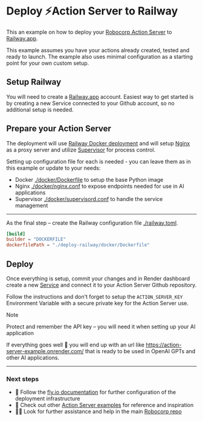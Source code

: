 # Deploy ⚡️Action Server to Railway

This an example on how to deploy your [Robocorp Action Server](https://github.com/robocorp/robo/tree/master/action_server/docs#readme) to [Railway.app](https://railway.app).

This example assumes you have your actions already created, tested and ready to launch. The example also uses minimal configuration as a starting point for your own custom setup.

## Setup Railway

You will need to create a [Railway.app](https://railway.app) account. Easiest way to get started is by creating a new Service connected to your Github account, so no additional setup is needed.

## Prepare your Action Server

The deployment will use [Railway Docker deployment](https://docs.railway.app/guides/dockerfiles) and will setup [Nginx](https://www.nginx.com) as a proxy server and utilize [Supervisor](https://supervisord.org/) for process control.

Setting up configuration file for each is needed - you can leave them as in this example or update to your needs:

- Docker [./docker/Dockerfile](./docker/Dockerfile) to setup the base Python image
- Nginx [./docker/nginx.conf](./docker/nginx.conf) to expose endpoints needed for use in AI applications
- Supervisor [./docker/supervisord.conf](./docker/supervisord.conf) to handle the service management

---

As the final step – create the Railway configuration file [./railway.toml](./railway.toml).

```toml
[build]
builder = "DOCKERFILE"
dockerfilePath = "./deploy-railway/docker/Dockerfile"
```

## Deploy

Once everything is setup, commit your changes and in Render dashboard create a new [Service](https://docs.railway.app/overview/the-basics#services) and connect it to your Action Server Github repository.

Follow the instructions and don't forget to setup the `ACTION_SERVER_KEY` Environment Variable with a secure private key for the Action Server use.

> [!NOTE]
> Protect and remember the API key – you will need it when setting up your AI application

If everything goes well 🤞 you will end up with an url like https://action-server-example.onrender.com/ that is ready to be used in OpenAI GPTs and other AI applications.

---

### Next steps

- 📖 Follow the [fly.io documentation](https://fly.io/docs/) for further configuration of the deployment infrastructure
- 🌟 Check out other [Action Server examples](https://github.com/robocorp/actions-cookbook) for reference and inspiration
- 🙋‍♂️ Look for further assistance and help in the main [Robocorp repo](https://github.com/robocorp/robocorp)
